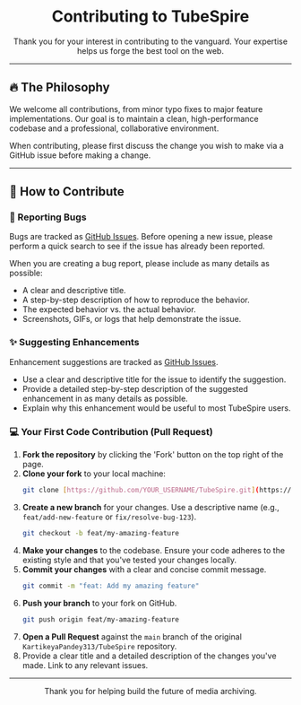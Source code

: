 <div align="center">
  <h1>Contributing to TubeSpire</h1>
  <p>Thank you for your interest in contributing to the vanguard. Your expertise helps us forge the best tool on the web.</p>
</div>

---

## 🔥 The Philosophy

We welcome all contributions, from minor typo fixes to major feature implementations. Our goal is to maintain a clean, high-performance codebase and a professional, collaborative environment.

When contributing, please first discuss the change you wish to make via a GitHub issue before making a change.

---

## 🚀 How to Contribute

### 🐛 Reporting Bugs

Bugs are tracked as [GitHub Issues](https://github.com/KartikeyaPandey313/TubeSpire/issues). Before opening a new issue, please perform a quick search to see if the issue has already been reported.

When you are creating a bug report, please include as many details as possible:

- A clear and descriptive title.
- A step-by-step description of how to reproduce the behavior.
- The expected behavior vs. the actual behavior.
- Screenshots, GIFs, or logs that help demonstrate the issue.

### ✨ Suggesting Enhancements

Enhancement suggestions are tracked as [GitHub Issues](https://github.com/KartikeyaPandey313/TubeSpire/issues).

- Use a clear and descriptive title for the issue to identify the suggestion.
- Provide a detailed step-by-step description of the suggested enhancement in as many details as possible.
- Explain why this enhancement would be useful to most TubeSpire users.

### 💻 Your First Code Contribution (Pull Request)

1.  **Fork the repository** by clicking the 'Fork' button on the top right of the page.
2.  **Clone your fork** to your local machine:
    ```bash
    git clone [https://github.com/YOUR_USERNAME/TubeSpire.git](https://github.com/YOUR_USERNAME/TubeSpire.git)
    ```
3.  **Create a new branch** for your changes. Use a descriptive name (e.g., `feat/add-new-feature` or `fix/resolve-bug-123`).
    ```bash
    git checkout -b feat/my-amazing-feature
    ```
4.  **Make your changes** to the codebase. Ensure your code adheres to the existing style and that you've tested your changes locally.
5.  **Commit your changes** with a clear and concise commit message.
    ```bash
    git commit -m "feat: Add my amazing feature"
    ```
6.  **Push your branch** to your fork on GitHub.
    ```bash
    git push origin feat/my-amazing-feature
    ```
7.  **Open a Pull Request** against the `main` branch of the original `KartikeyaPandey313/TubeSpire` repository.
8.  Provide a clear title and a detailed description of the changes you've made. Link to any relevant issues.

---

<div align="center">
  <p>Thank you for helping build the future of media archiving.</p>
</div>
